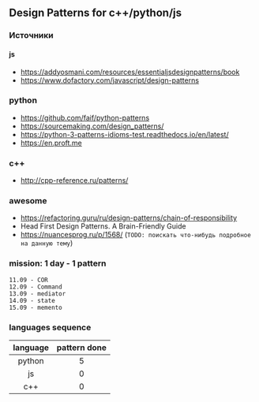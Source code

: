## Design Patterns for c++/python/js

### Источники 

#### js

* https://addyosmani.com/resources/essentialjsdesignpatterns/book
* https://www.dofactory.com/javascript/design-patterns

### python

* https://github.com/faif/python-patterns
* https://sourcemaking.com/design_patterns/
* https://python-3-patterns-idioms-test.readthedocs.io/en/latest/
* https://en.proft.me

### c++

* http://cpp-reference.ru/patterns/
 
### awesome

* https://refactoring.guru/ru/design-patterns/chain-of-responsibility
* Head First Design Patterns. A Brain-Friendly Guide
* https://nuancesprog.ru/p/1568/  (```TODO: поискать что-нибудь подробное на данную тему```)

### mission: 1 day - 1 pattern

```
11.09 - COR
12.09 - Command
13.09 - mediator
14.09 - state
15.09 - memento
```

### languages sequence

         
  language   | pattern done
:----------: | :----------:
python       | 5
js           | 0
c++          | 0

